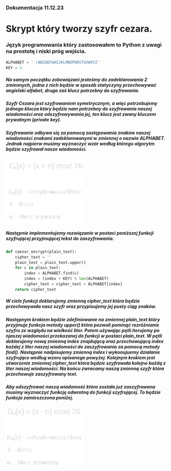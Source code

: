 ### Dokumentacja 11.12.23
# Skrypt który tworzy szyfr cezara.
### Język programowania który zastosowałem to Python z uwagi na prostotę i niski próg wejścia.

```python
ALPHABET = ' !ABCDEFGHIJKLMNOPQRSTUVWXYZ'
KEY = 3
```
##### Na samym początku zobowiązani jesteśmy do zadeklarowania 2 zmiennych, jedna z nich będzie w sposób statyczyny przechowywać angielski alfabet, druga zaś klucz potrzebny do szyfrowania.
##### Szyfr Cezara jest szyfrowaniem symetrycznym, a więc potrzebujemy jednego klucza który będzie nam potrzebny do szyfrowania naszej wiadomości oraz odszyfrowywania jej, ten klucz jest zwany kluczem prywatnym (private key).
##### Szyfrowanie odbywa się za pomocą zastępowania znaków naszej wiadomości znakami zadeklarowanymi w zmiennej o nazwie ALPHABET. Jednak najpierw musimy wyznaczyć wzór według którego algorytm będzie szyfrował nasze wiadomości.
![równanie-szyfr-cezara](encryption-equation.png)
##### Następnie implementujemy rozwiązanie w postaci poniższej funkcji szyfrującej przyjmującej tekst do zaszyfrowania.
```python
def caesar_encrypt(plain_text):
    cipher_text = ''
    plain_text = plain_text.upper()
    for c in plain_text:
        index = ALPHABET.find(c)
        index = (index + KEY) % len(ALPHABET)
        cipher_text = cipher_text + ALPHABET[index]
    return cipher_text
```
##### W ciele funkcji deklarujemy zmienną cipher_text która będzie przechowywała nasz szyfr oraz przypisujemy jej pusty ciąg znaków.
##### Następnym krokiem będzie zdefiniowanie na zmiennej plain_text który przyjmuje funkcja metody upper() która pozwoli pominąć rozróżnianie szyfru ze względu na wielkość liter. Potem używając pętli iterujemy po njaszej wiadomości przekazanej do funkcji w postaci plain_text. W pętli deklarujemy nową zmienną index znajdującą oraz przechowującą index każdej z liter naszej wiadomości do zaszyfrowania za pomocą metody find(). Następnie nadpisujemy zmienną index i wykonujuemy działanie szyfrujące według wzoru opisanego powyżej. Kolejnym krokiem jest utworzenie zmiennej cipher_text która będzie szyfrowała kolejno każdą z liter naszej wiadomości. Na końcu zwracamy naszą zmienną szyfr która przechowuje zaszyfrowany text.

##### Aby odszyfrować naszą wiadomość która została już zaszyfrowana musimy wyznaczyć funkcję odwrotną do funkcji szyfrującej. To będzie funkcja zamieszczona poniżej.
![równanie-szyfr-cezara-2](decryption-equation.png)
